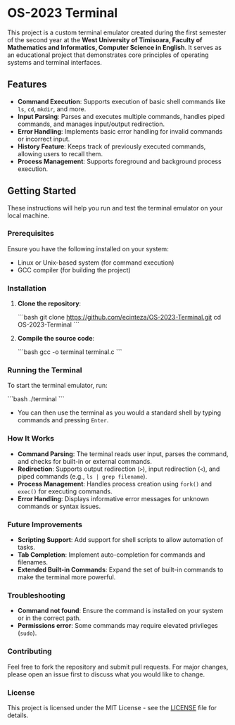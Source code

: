 # OS-2023 Terminal

This project is a custom terminal emulator created during the first semester of the second year at the **West University of Timisoara, Faculty of Mathematics and Informatics, Computer Science in English**. It serves as an educational project that demonstrates core principles of operating systems and terminal interfaces.

## Features

- **Command Execution**: Supports execution of basic shell commands like `ls`, `cd`, `mkdir`, and more.
- **Input Parsing**: Parses and executes multiple commands, handles piped commands, and manages input/output redirection.
- **Error Handling**: Implements basic error handling for invalid commands or incorrect input.
- **History Feature**: Keeps track of previously executed commands, allowing users to recall them.
- **Process Management**: Supports foreground and background process execution.

## Getting Started

These instructions will help you run and test the terminal emulator on your local machine.

### Prerequisites

Ensure you have the following installed on your system:

- Linux or Unix-based system (for command execution)
- GCC compiler (for building the project)

### Installation

1. **Clone the repository**:

   \`\`\`bash
   git clone https://github.com/ecinteza/OS-2023-Terminal.git
   cd OS-2023-Terminal
   \`\`\`

2. **Compile the source code**:

   \`\`\`bash
   gcc -o terminal terminal.c
   \`\`\`

### Running the Terminal

To start the terminal emulator, run:

\`\`\`bash
./terminal
\`\`\`

- You can then use the terminal as you would a standard shell by typing commands and pressing `Enter`.

### How It Works

- **Command Parsing**: The terminal reads user input, parses the command, and checks for built-in or external commands.
- **Redirection**: Supports output redirection (`>`), input redirection (`<`), and piped commands (e.g., `ls | grep filename`).
- **Process Management**: Handles process creation using `fork()` and `exec()` for executing commands.
- **Error Handling**: Displays informative error messages for unknown commands or syntax issues.

### Future Improvements

- **Scripting Support**: Add support for shell scripts to allow automation of tasks.
- **Tab Completion**: Implement auto-completion for commands and filenames.
- **Extended Built-in Commands**: Expand the set of built-in commands to make the terminal more powerful.

### Troubleshooting

- **Command not found**: Ensure the command is installed on your system or in the correct path.
- **Permissions error**: Some commands may require elevated privileges (`sudo`).

### Contributing

Feel free to fork the repository and submit pull requests. For major changes, please open an issue first to discuss what you would like to change.

### License

This project is licensed under the MIT License - see the [LICENSE](LICENSE) file for details.
